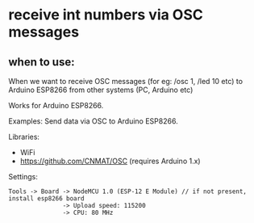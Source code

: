 # receive int numbers via OSC messages

## when to use:
When we want to receive OSC messages (for eg: /osc 1, /led 10 etc) to Arduino ESP8266 from other systems (PC, Arduino etc)

Works for Arduino ESP8266.

Examples:
Send data via OSC to Arduino ESP8266.

Libraries:
- WiFi
- https://github.com/CNMAT/OSC (requires Arduino 1.x)


Settings:
```
Tools -> Board -> NodeMCU 1.0 (ESP-12 E Module) // if not present, install esp8266 board
               -> Upload speed: 115200
               -> CPU: 80 MHz
```
